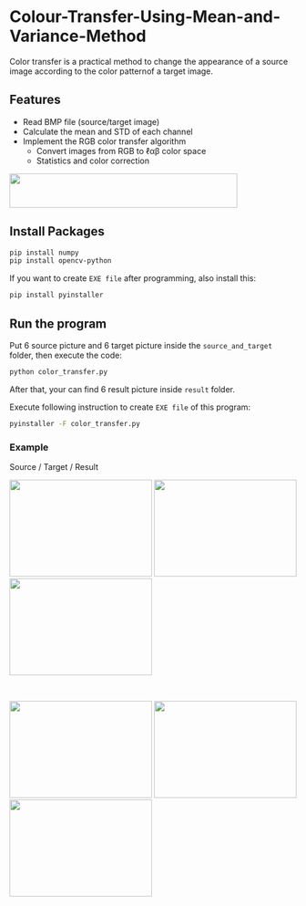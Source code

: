 
# Colour-Transfer-Using-Mean-and-Variance-Method
Color transfer is a practical method to change the appearance of a source image according to the color patternof a target image.<br>

## Features
- Read BMP file (source/target image)
- Calculate the mean and STD of each channel
- Implement the RGB color transfer algorithm
    - Convert images from RGB to ℓαβ color space
    - Statistics and color correction

<img src="https://i.imgur.com/2bFZvDi.png" width="400" height="60">

## Install Packages 
```bash
pip install numpy
pip install opencv-python
```
If you want to create `EXE file` after programming, also install this:
```bash
pip install pyinstaller
```

## Run the program
Put 6 source picture and 6 target picture inside the `source_and_target` folder, then execute the code:
```bash
python color_transfer.py
```
After that, your can find 6 result picture inside `result` folder.

Execute following instruction to create `EXE file` of this program:
```bash
pyinstaller -F color_transfer.py
```

### Example
Source / Target / Result

<p float="left">
    <img src="https://i.imgur.com/UqbFy34.jpg" width="250" height="170">
    <img src="https://i.imgur.com/piirZXC.png" width="250" height="170">
    <img src="https://i.imgur.com/zEb47kZ.jpg" width="250" height="170">
</p>
<br>
<p float="left">
	<img src="https://i.imgur.com/M1zPrJq.jpg" width="250" height="170">
	<img src="https://i.imgur.com/O62ubGC.jpg" width="250" height="170">
	<img src="https://i.imgur.com/XuzTKdf.jpg" width="250" height="170">
</p>

